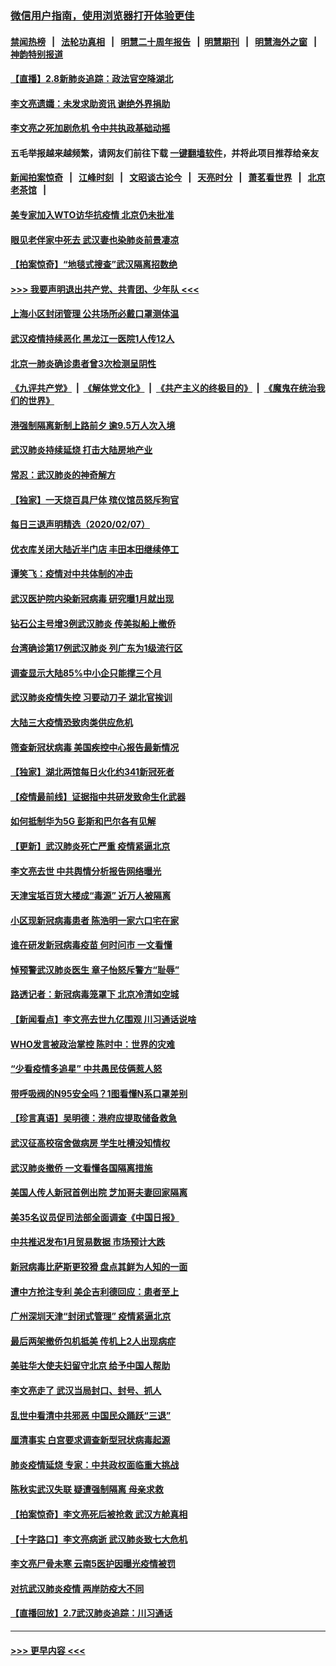 ### [微信用户指南，使用浏览器打开体验更佳](https://github.com/gfw-breaker/banned-news1/blob/master/indexes/wechat-guide.md?t=0)
#### [禁闻热榜](热点新闻.md?t=0)  &nbsp;&nbsp;|&nbsp;&nbsp; [法轮功真相](https://github.com/gfw-breaker/truth/blob/master/README.md?t=0) &nbsp;&nbsp;|&nbsp;&nbsp; [明慧二十周年报告](https://github.com/gfw-breaker/mh-reports/blob/master/README.md?t=0) &nbsp;&nbsp;|&nbsp;&nbsp;[明慧期刊](https://github.com/gfw-breaker/mh-qikan) &nbsp;&nbsp;|&nbsp;&nbsp; [明慧海外之窗](https://github.com/gfw-breaker/mh-news/blob/master/README.md?t=0) &nbsp;&nbsp;|&nbsp;&nbsp; [神韵特别报道](https://github.com/gfw-breaker/mh-news/blob/master/shenyun.md?t=0)
#### [【直播】2.8新肺炎追踪：政法官空降湖北](../pages/nsc413/n11854028.md?t=02082322) 
#### [李文亮遗孀：未发求助资讯 谢绝外界捐助](../pages/nsc413/n11854067.md?t=02082322) 
#### [李文亮之死加剧危机 令中共执政基础动摇](../pages/nsc413/n11854003.md?t=02082322) 
#### 五毛举报越来越频繁，请网友们前往下载 [一键翻墙软件](https://github.com/gfw-breaker/ssr-accounts)，并将此项目推荐给亲友
#### [新闻拍案惊奇](https://github.com/gfw-breaker/banned-news1/blob/master/pages/link4.md) &nbsp;&nbsp;|&nbsp;&nbsp; [江峰时刻](https://github.com/gfw-breaker/banned-news1/blob/master/pages/link4.md) &nbsp;&nbsp;|&nbsp;&nbsp; [文昭谈古论今](https://github.com/gfw-breaker/banned-news1/blob/master/pages/link4.md) &nbsp;&nbsp;|&nbsp;&nbsp; [天亮时分](https://github.com/gfw-breaker/banned-news1/blob/master/pages/link4.md) &nbsp;&nbsp;|&nbsp;&nbsp; [萧茗看世界](https://github.com/gfw-breaker/banned-news1/blob/master/pages/link4.md) &nbsp;&nbsp;|&nbsp;&nbsp; [北京老茶馆](https://github.com/gfw-breaker/banned-news1/blob/master/pages/link4.md) &nbsp;&nbsp;|&nbsp;&nbsp; 
#### [美专家加入WTO访华抗疫情 北京仍未批准](../pages/nsc413/n11854043.md?t=02082322) 
#### [眼见老伴家中死去 武汉妻也染肺炎前景凄凉](../pages/nsc413/n11854040.md?t=02082322) 
#### [【拍案惊奇】“地毯式搜查”武汉隔离招数绝](../pages/nsc413/n11853334.md?t=02082322) 
#### [>>> 我要声明退出共产党、共青团、少年队 <<<](https://github.com/begood0513/goodnews/blob/master/quit/letter.md) 
#### [上海小区封闭管理 公共场所必戴口罩测体温](../pages/nsc413/n11853846.md?t=02082322) 
#### [武汉疫情持续恶化 黑龙江一医院1人传12人](../pages/nsc413/n11853839.md?t=02082322) 
#### [北京一肺炎确诊患者曾3次检测呈阴性](../pages/nsc413/n11853772.md?t=02082322) 
#### [《九评共产党》](https://github.com/begood0513/9ping.md/blob/master/README.md) &nbsp;|&nbsp; [《解体党文化》](../../../../jtdwh.md/blob/master/README.md)  &nbsp;|&nbsp; [《共产主义的终极目的》](../../../../gczydzjmd.md/blob/master/README.md) &nbsp;|&nbsp; [《魔鬼在统治我们的世界》](../../../../mgztzwmdsj.md/blob/master/README.md) 
#### [港强制隔离新制上路前夕 逾9.5万人次入境](../pages/nsc413/n11853708.md?t=02082322) 
#### [武汉肺炎持续延烧 打击大陆房地产业](../pages/nsc413/n11853405.md?t=02082322) 
#### [常忍：武汉肺炎的神奇解方](../pages/nsc413/n11853413.md?t=02082322) 
#### [【独家】一天烧百具尸体 殡仪馆员怒斥狗官](../pages/nsc413/n11853323.md?t=02082322) 
#### [每日三退声明精选（2020/02/07）](../pages/nsc413/n11853462.md?t=02082322) 
#### [优衣库关闭大陆近半门店 丰田本田继续停工](../pages/nsc413/n11853213.md?t=02082322) 
#### [谭笑飞：疫情对中共体制的冲击](../pages/nsc413/n11853341.md?t=02082322) 
#### [武汉医护院内染新冠病毒 研究曝1月就出现](../pages/nsc413/n11852928.md?t=02082322) 
#### [钻石公主号增3例武汉肺炎 传美拟船上撤侨](../pages/nsc413/n11853240.md?t=02082322) 
#### [台湾确诊第17例武汉肺炎 列广东为1级流行区](../pages/nsc413/n11853182.md?t=02082322) 
#### [调查显示大陆85%中小企只能撑三个月](../pages/nsc413/n11853086.md?t=02082322) 
#### [武汉肺炎疫情失控 习要动刀子 湖北官挨训](../pages/nsc413/n11851103.md?t=02082322) 
#### [大陆三大疫情恐致肉类供应危机](../pages/nsc413/n11852769.md?t=02082322) 
#### [筛查新冠状病毒 美国疾控中心报告最新情况](../pages/nsc413/n11853070.md?t=02082322) 
#### [【独家】湖北两馆每日火化约341新冠死者](../pages/nsc413/n11845444.md?t=02082322) 
#### [【疫情最前线】证据指中共研发致命生化武器](../pages/nsc413/n11853087.md?t=02082322) 
#### [如何抵制华为5G 彭斯和巴尔各有见解](../pages/nsc413/n11852535.md?t=02082322) 
#### [【更新】武汉肺炎死亡严重 疫情紧逼北京](../pages/nsc413/n11801312.md?t=02082322) 
#### [李文亮去世 中共舆情分析报告网络曝光](../pages/nsc413/n11852868.md?t=02082322) 
#### [天津宝坻百货大楼成“毒源” 近万人被隔离](../pages/nsc413/n11852839.md?t=02082322) 
#### [小区现新冠病毒患者 陈浩明一家六口宅在家](../pages/nsc413/n11852799.md?t=02082322) 
#### [谁在研发新冠病毒疫苗 何时问市 一文看懂](../pages/nsc413/n11852840.md?t=02082322) 
#### [悼预警武汉肺炎医生 章子怡怒斥警方“耻辱”](../pages/nsc413/n11852148.md?t=02082322) 
#### [路透记者：新冠病毒笼罩下 北京冷清如空城](../pages/nsc413/n11852835.md?t=02082322) 
#### [【新闻看点】李文亮去世九亿围观 川习通话说啥](../pages/nsc413/n11852360.md?t=02082322) 
#### [WHO发言被政治掌控 陈时中：世界的灾难](../pages/nsc413/n11851740.md?t=02082322) 
#### [“少看疫情多追星” 中共愚民伎俩惹人怒](../pages/nsc413/n11852499.md?t=02082322) 
#### [带呼吸阀的N95安全吗？1图看懂N系口罩差别](../pages/nsc413/n11846752.md?t=02082322) 
#### [【珍言真语】吴明德：港府应提取储备救急](../pages/nsc413/n11852734.md?t=02082322) 
#### [武汉征高校宿舍做病房 学生吐槽没知情权](../pages/nsc413/n11852555.md?t=02082322) 
#### [武汉肺炎撤侨 一文看懂各国隔离措施](../pages/nsc413/n11844216.md?t=02082322) 
#### [美国人传人新冠首例出院 芝加哥夫妻回家隔离](../pages/nsc413/n11852452.md?t=02082322) 
#### [美35名议员促司法部全面调查《中国日报》](../pages/nsc413/n11852435.md?t=02082322) 
#### [中共推迟发布1月贸易数据 市场预计大跌](../pages/nsc413/n11852380.md?t=02082322) 
#### [新冠病毒比萨斯更狡猾 盘点其鲜为人知的一面](../pages/nsc413/n11851114.md?t=02082322) 
#### [遭中方抢注专利 美企吉利德回应：患者至上](../pages/nsc413/n11852037.md?t=02082322) 
#### [广州深圳天津“封闭式管理” 疫情紧逼北京](../pages/nsc413/n11852246.md?t=02082322) 
#### [最后两架撤侨包机抵美 传机上2人出现病症](../pages/nsc413/n11852173.md?t=02082322) 
#### [美驻华大使夫妇留守北京 给予中国人帮助](../pages/nsc413/n11852165.md?t=02082322) 
#### [李文亮走了 武汉当局封口、封号、抓人](../pages/nsc413/n11852108.md?t=02082322) 
#### [乱世中看清中共邪恶 中国民众踊跃“三退”](../pages/nsc413/n11835515.md?t=02082322) 
#### [厘清事实 白宫要求调查新型冠状病毒起源](../pages/nsc413/n11852106.md?t=02082322) 
#### [肺炎疫情延烧 专家：中共政权面临重大挑战](../pages/nsc413/n11851884.md?t=02082322) 
#### [陈秋实武汉失联 疑遭强制隔离 母亲求救](../pages/nsc413/n11851944.md?t=02082322) 
#### [【拍案惊奇】李文亮死后被抢救 武汉方舱真相](../pages/nsc413/n11851958.md?t=02082322) 
#### [【十字路口】李文亮病逝 武汉肺炎致七大危机](../pages/nsc413/n11850690.md?t=02082322) 
#### [李文亮尸骨未寒 云南5医护因曝光疫情被罚](../pages/nsc413/n11851761.md?t=02082322) 
#### [对抗武汉肺炎疫情 两岸防疫大不同](../pages/nsc413/n11846318.md?t=02082322) 
#### [【直播回放】2.7武汉肺炎追踪：川习通话](../pages/nsc413/n11851802.md?t=02082322) 

----
#### [ >>> 更早内容 <<< ](../indexes/nsc413-earlier.md)
